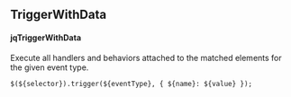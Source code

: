 ## TriggerWithData
#### jqTriggerWithData
Execute all handlers and behaviors attached to the matched elements for the given event type.
```
$(${selector}).trigger(${eventType}, { ${name}: ${value} });
```